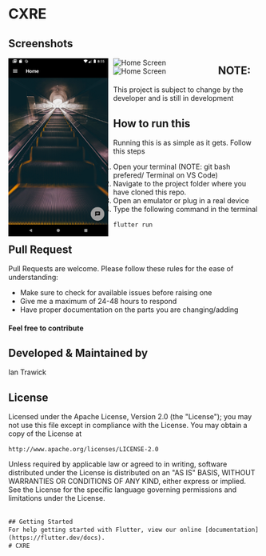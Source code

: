 # CXRE


## Screenshots
<img src="images/Capture1.png"
     alt="Home Screen"
     style="float: left; margin-right: 10px;"
     width="200"/> <img src="images/Capture2.png"
     alt="Home Screen"
     style="float: left; margin-right: 10px;"
     width="200"/> <img src="images/Capture3.png"
     alt="Home Screen"
     style="float: left; margin-right: 10px;"
     width="200"/> 
     
## NOTE:
This project is subject to change by the developer and is still in development

## How to run this
Running this is as simple as it gets. Follow this steps
1. Open your terminal (NOTE: git bash prefered/ Terminal on VS Code)
2. Navigate to the project folder where you have cloned this repo.
3. Open an emulator or plug in a real device
4. Type the following command in the terminal 
     ```
     flutter run
     ```
     
## Pull Request

Pull Requests are welcome. Please follow these rules for the ease of understanding:
* Make sure to check for available issues before raising one
* Give me a maximum of 24-48 hours to respond
* Have proper documentation on the parts you are changing/adding

#### Feel free to contribute

## Developed & Maintained by
Ian Trawick

## License 


Licensed under the Apache License, Version 2.0 (the "License");
you may not use this file except in compliance with the License.
You may obtain a copy of the License at

    http://www.apache.org/licenses/LICENSE-2.0

Unless required by applicable law or agreed to in writing, software
distributed under the License is distributed on an "AS IS" BASIS,
WITHOUT WARRANTIES OR CONDITIONS OF ANY KIND, either express or implied.
See the License for the specific language governing permissions and
limitations under the License.
```

## Getting Started
For help getting started with Flutter, view our online [documentation](https://flutter.dev/docs).
# CXRE
